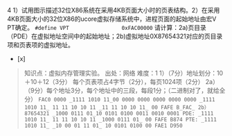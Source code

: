 4
1）试用图示描述32位X86系统在采用4KB页面大小时的页表结构。2）在采用4KB页面大小的32位X86的ucore虚拟存储系统中，进程页面的起始地址由宏V
PT确定。
    ```
	    #define VPT                 0xFAC00000
	    ```
请计算：2a)页目录（PDE）在虚拟地址空间中的起始地址；2b)虚拟地址0X87654321对应的页目录项和页表项的虚拟地址。
- [x]  

> 知识点：虚拟内存管理实验。
> 出处：网络
> 难度：1
> 1）（7分）地址划分：10＋10＋12（3分）
> 每个页表项占4字节（2分），每页1024项（2分）
> 2a）（9分）每个地址3分，每个地址中的三段，每段1分；（二进制对了，就给全分）
>     ```
>     FAC0 0000
>     _1111 1010 11_00 0000 0000 0000 0000 0000
>     _1111 1010 11_ 11 11 10 10 11 _11 11 10 10 11_ 00
>     FAFE B_FAC_
>     2b）
>     87654321
>     _1000 0111 01_10 0101 0100 0011 0010 0001
>     PDE:
>     _1111 1010 11_ 11 11 10 10 11 _1000 0111 01_ 00
>     FAFE B874
>     PTE:
>     _1111 1010 11_ _10 00 01 11 01_ 10 0101 0100 00
>     FAE1 D950
>     ```
>     
